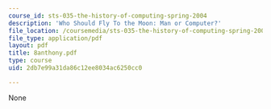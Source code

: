 ```yaml
---
course_id: sts-035-the-history-of-computing-spring-2004
description: 'Who Should Fly To the Moon: Man or Computer?'
file_location: /coursemedia/sts-035-the-history-of-computing-spring-2004/2db7e99a31da86c12ee8034ac6250cc0_8anthony.pdf
file_type: application/pdf
layout: pdf
title: 8anthony.pdf
type: course
uid: 2db7e99a31da86c12ee8034ac6250cc0

---
```

None